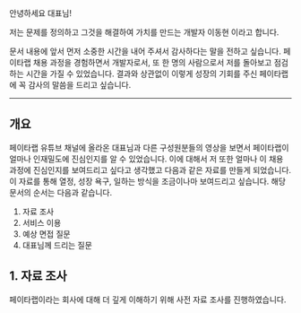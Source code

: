 안녕하세요 대표님!

저는 문제를 정의하고 그것을 해결하여 가치를 만드는 개발자 이동현 이라고 합니다.

문서 내용에 앞서 먼저 소중한 시간을 내어 주셔서 감사하다는 말을 전하고 싶습니다. 페이타랩 채용 과정을 경험하면서 개발자로서, 또 한 명의 사람으로서 저를 돌아보고 점검하는 시간을 가질 수 있었습니다. 결과와 상관없이 이렇게 성장의 기회를 주신 페이타랩에 꼭 감사의 말씀을 드리고 싶습니다.

---
## 개요
페이타랩 유튜브 채널에 올라온 대표님과 다른 구성원분들의 영상을 보면서 페이타랩이 얼마나 인재밀도에 진심인지를 알 수 있었습니다. 이에 대해서 저 또한 얼마나 이 채용 과정에 진심인지를 보여드리고 싶다고 생각했고 다음과 같은 자료를 만들게 되었습니다. 이 자료를 통해 열정, 성장 욕구, 일하는 방식을 조금이나마 보여드리고 싶습니다. 해당 문서의 순서는 다음과 같습니다.

1. 자료 조사
2. 서비스 이용
3. 예상 면접 질문 
4. 대표님께 드리는 질문

## 1. 자료 조사
페이타랩이라는 회사에 대해 더 깊게 이해하기 위해 사전 자료 조사를 진행하였습니다. 

